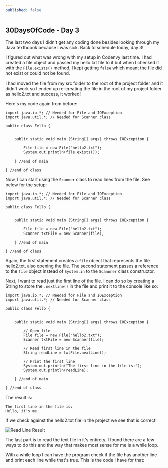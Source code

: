 ```yaml
---
published: false
---
```

## 30DaysOfCode - Day 3

The last two days I didn't get any coding done besides looking through my Java textboook because I was sick. Back to schedule today, day 3!

I figured out what was wrong with my setup in Codenvy last time. I had created a file object and passed my hello.txt file to it but when I checked it with the ```File.exists()``` method, I kept getting ```false``` which meant the file did not exist or could not be found. 

I had moved the file from my src folder to the root of the project folder and it didn't work so I ended up re-creating the file in the root of my project folder as hello2.txt and success, it worked! 

Here's my code again from before: 

```
import java.io.*; // Needed for File and IOException
import java.util.*; // Needed for Scanner class

public class Fello {
    
    
    public static void main (String[] args) throws IOException {
        
        File file = new File("hello2.txt");
        System.out.println(file.exists());
        
    } //end of main

} //end of class
```

Now, I can start using the ```Scanner``` class to read lines from the file. See below for the setup:

```
import java.io.*; // Needed for File and IOException
import java.util.*; // Needed for Scanner class

public class Fello {
    
    
    public static void main (String[] args) throws IOException {
        
        File file = new File("hello2.txt");
        Scanner txtFile = new Scanner(file);
        
    } //end of main

} //end of class
```

Again, the first statement creates a ```file``` object that represents the file hello2.txt, also opening the file. The second statement passes a reference to the ```file``` object instead of ```System.in``` to the ```Scannner``` class constructor.

Next, I want to read just the first line of the file. I can do so by creating a String to store the ```.nextline()``` in the file and print it to the console like so:

```
import java.io.*; // Needed for File and IOException
import java.util.*; // Needed for Scanner class

public class Fello {
    

    public static void main (String[] args) throws IOException {
        
        // Open file
        File file = new File("hello2.txt");
        Scanner txtFile = new Scanner(file);
        
        // Read first line in the file
        String readLine = txtFile.nextLine();
        
        // Print the first line
        System.out.println("The first line in the file is:");
        System.out.println(readLine);
        
    } //end of main

} //end of class
```

The result is:
```
The first line in the file is:
Hello, it's me
```

If we check against the hello2.txt file in the project we see that is correct!

![Read Line Result]({{site.baseurl}}/_posts/Fello--ReadLineResult.PNG)

The last part is to read the text file in it's entirety. I found there are a few ways to do this and the way that makes most sense for me is a while loop.

With a while loop I can have the program check if the file has another line and print each line while that's true. This is the code I have for that:





